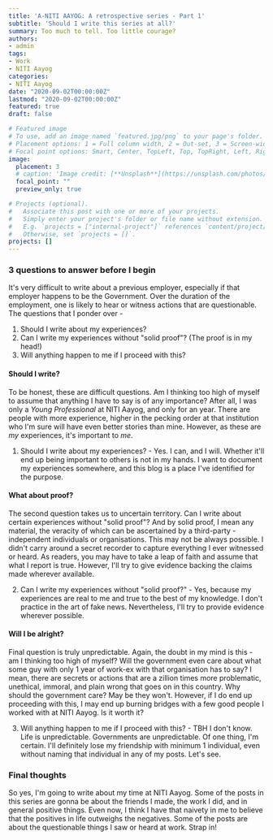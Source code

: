 ```yaml
---
title: 'A-NITI AAYOG: A retrospective series - Part 1'
subtitle: 'Should I write this series at all?'
summary: Too much to tell. Too little courage? 
authors:
- admin
tags:
- Work
- NITI Aayog
categories:
- NITI Aayog
date: "2020-09-02T00:00:00Z"
lastmod: "2020-09-02T00:00:00Z"
featured: true
draft: false

# Featured image
# To use, add an image named `featured.jpg/png` to your page's folder.
# Placement options: 1 = Full column width, 2 = Out-set, 3 = Screen-width
# Focal point options: Smart, Center, TopLeft, Top, TopRight, Left, Right, BottomLeft, Bottom, BottomRight
image:
  placement: 3
  # caption: 'Image credit: [**Unsplash**](https://unsplash.com/photos/CpkOjOcXdUY)'
  focal_point: ""
  preview_only: true

# Projects (optional).
#   Associate this post with one or more of your projects.
#   Simply enter your project's folder or file name without extension.
#   E.g. `projects = ["internal-project"]` references `content/project/deep-learning/index.md`.
#   Otherwise, set `projects = []`.
projects: []
---
```


### 3 questions to answer before I begin

It's very difficult to write about a previous employer, especially if that employer happens to be the Government. Over the duration of the employment, one is likely to hear or witness actions that are questionable. The questions that I ponder over -

1. Should I write about my experiences?
2. Can I write my experiences without "solid proof"? (The proof is in my head!)
3. Will anything happen to me if I proceed with this?

#### Should I write?

To be honest, these are difficult questions. Am I thinking too high of myself to assume that anything I have to say is of any importance? After all, I was only a _Young Professional_ at NITI Aayog, and only for an year. There are people with more experience, higher in the pecking order at that institution who I'm sure will have even better stories than mine. However, as these are *my* experiences, it's important to *me*. 

1. Should I write about my experiences? - Yes. I can, and I will. Whether it'll end up being important to others is not in my hands. I want to document my experiences somewhere, and this blog is a place I've identified for the purpose. 

#### What about proof?

The second question takes us to uncertain territory. Can I write about certain experiences without "solid proof"? And by solid proof, I mean any material, the veracity of which can be ascertained by a third-party - independent individuals or organisations. This may not be always possible. I didn't carry around a secret recorder to capture everything I ever witnessed or heard. As readers, you may have to take a leap of faith and assume that what I report is true. However, I'll try to give evidence backing the claims made wherever available. 

2. Can I write my experiences without "solid proof?" - Yes, because my experiences are real to me and true to the best of my knowledge. I don't practice in the art of fake news. Nevertheless, I'll try to provide evidence wherever possible. 

#### Will I be alright?

Final question is truly unpredictable. Again, the doubt in my mind is this - am I thinking too high of myself? Will the government even care about what some guy with only 1 year of work-ex with that organisation has to say? I mean, there are secrets or actions that are a zillion times more problematic, unethical, immoral, and plain wrong that goes on in this country. Why should the government care? May be they won't. However, if I do end up proceeding with this, I may end up burning bridges with a few good people I worked with at NITI Aayog. Is it worth it? 

3. Will anything happen to me if I proceed with this? - TBH I don't know. Life is unpredictable. Governments are unpredictable. Of one thing, I'm certain. I'll definitely lose my friendship with minimum 1 individual, even without naming that individual in any of my posts. Let's see. 

### Final thoughts

So yes, I'm going to write about my time at NITI Aayog. Some of the posts in this series are gonna be about the friends I made, the work I did, and in general positive things. Even now, I think I have that naivety in me to believe that the positives in life outweighs the negatives. Some of the posts are about the questionable things I saw or heard at work. Strap in!



